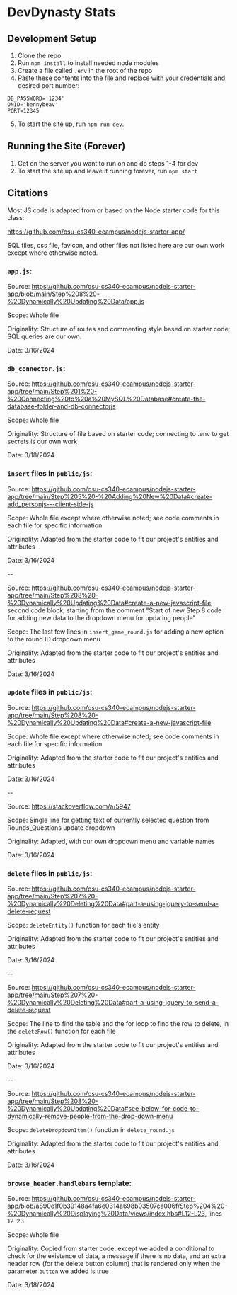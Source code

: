 # DevDynasty Stats

## Development Setup
1. Clone the repo
2. Run `npm install` to install needed node modules
3. Create a file called `.env` in the root of the repo
4. Paste these contents into the file and replace with your credentials and
   desired port number:
```
DB_PASSWORD='1234'
ONID='bennybeav'
PORT=12345
```
5. To start the site up, run `npm run dev`.

## Running the Site (Forever)
1. Get on the server you want to run on and do steps 1-4 for dev
2. To start the site up and leave it running forever, run `npm start`

## Citations
Most JS code is adapted from or based on the Node starter code for this class:

https://github.com/osu-cs340-ecampus/nodejs-starter-app/

SQL files, css file, favicon, and other files not listed here are our own work except where otherwise noted.

### `app.js`:

Source: https://github.com/osu-cs340-ecampus/nodejs-starter-app/blob/main/Step%208%20-%20Dynamically%20Updating%20Data/app.js

Scope: Whole file

Originality: Structure of routes and commenting style based on starter code; SQL queries are our own.

Date: 3/16/2024

### `db_connector.js`:

Source: https://github.com/osu-cs340-ecampus/nodejs-starter-app/tree/main/Step%201%20-%20Connecting%20to%20a%20MySQL%20Database#create-the-database-folder-and-db-connectorjs

Scope: Whole file

Originality: Structure of file based on starter code; connecting to .env to get secrets is our own work

Date: 3/18/2024

### `insert` files in `public/js`:

Source: https://github.com/osu-cs340-ecampus/nodejs-starter-app/tree/main/Step%205%20-%20Adding%20New%20Data#create-add_personjs---client-side-js

Scope: Whole file except where otherwise noted; see code comments in each file for specific information

Originality: Adapted from the starter code to fit our project's entities and attributes

Date: 3/16/2024

--

Source: https://github.com/osu-cs340-ecampus/nodejs-starter-app/tree/main/Step%208%20-%20Dynamically%20Updating%20Data#create-a-new-javascript-file,
second code block, starting from the comment "Start of new Step 8 code for adding new data to the dropdown menu for updating people"

Scope: The last few lines in `insert_game_round.js` for adding a new option to the round ID dropdown menu

Originality: Adapted from the starter code to fit our project's entities and attributes

Date: 3/16/2024


### `update` files in `public/js`:
Source: https://github.com/osu-cs340-ecampus/nodejs-starter-app/tree/main/Step%208%20-%20Dynamically%20Updating%20Data#create-a-new-javascript-file

Scope: Whole file except where otherwise noted; see code comments in each file for specific information

Originality: Adapted from the starter code to fit our project's entities and attributes

Date: 3/16/2024

--

Source: https://stackoverflow.com/a/5947

Scope: Single line for getting text of currently selected question from Rounds_Questions update dropdown

Originality: Adapted, with our own dropdown menu and variable names

Date: 3/16/2024


### `delete` files in `public/js`:
Source: https://github.com/osu-cs340-ecampus/nodejs-starter-app/tree/main/Step%207%20-%20Dynamically%20Deleting%20Data#part-a-using-jquery-to-send-a-delete-request

Scope: `deleteEntity()` function for each file's entity

Originality: Adapted from the starter code to fit our project's entities and attributes

Date: 3/16/2024

--

Source: https://github.com/osu-cs340-ecampus/nodejs-starter-app/tree/main/Step%207%20-%20Dynamically%20Deleting%20Data#part-a-using-jquery-to-send-a-delete-request

Scope: The line to find the table and the for loop to find the row to delete, in the `deleteRow()` function for each file

Originality: Adapted from the starter code to fit our project's entities and attributes

Date: 3/16/2024

--

Source: https://github.com/osu-cs340-ecampus/nodejs-starter-app/tree/main/Step%208%20-%20Dynamically%20Updating%20Data#see-below-for-code-to-dynamically-remove-people-from-the-drop-down-menu

Scope: `deleteDropdownItem()` function in `delete_round.js`

Originality: Adapted from the starter code to fit our project's entities and attributes

Date: 3/16/2024

### `browse_header.handlebars` template:

Source: https://github.com/osu-cs340-ecampus/nodejs-starter-app/blob/a890e1f0b39148a4fa6e0314a698b03507ca006f/Step%204%20-%20Dynamically%20Displaying%20Data/views/index.hbs#L12-L23, lines 12-23

Scope: Whole file

Originality: Copied from starter code, except we added a conditional to check for the existence of data, a message if there is no data, and an extra header row (for the delete button column) that is rendered only when the parameter `button` we added is true

Date: 3/18/2024
